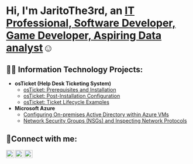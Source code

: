 <h1>Hi, I'm JaritoThe3rd, an <a href="https://linkedin.com/in/Josh">IT Professional, Software Developer, Game Developer, Aspiring Data analyst</a>☺</h1>

<h2>👨‍💻 Information Technology Projects:</h2>

- <b>osTicket (Help Desk Ticketing System)</b>
  - [osTicket: Prerequisites and Installation](https://github.com/JaritoThe3rd/osTicket-Prerequisites-and-Installation)
  - [osTicket: Post-Installation Configuration](https://github.com/JaritoThe3rd/osTicket-Post-Installation-Configuration/tree/main)
  - [osTicket: Ticket Lifecycle Examples](https://github.com/JaritoThe3rd/osTicket-Ticket-Lifecycle-Examples)
- <b>Microsoft Azure</b>
  - [Configuring On-premises Active Directory within Azure VMs](https://github.com/JaritoThe3rd/Configuring-On-premises-Active-Directory-within-Azure-VMs/tree/main)
  - [Network Security Groups (NSGs) and Inspecting Network Protocols](https://github.com/JaritoThe3rd/Network-Security-Groups-NSGs-and-Inspecting-Network-Protocols)

<h2>🤳Connect with me:</h2>

[<img align="left" alt="(https://x.com/jaritogaming) | Twitter" width="22px" src="https://cdn.jsdelivr.net/npm/simple-icons@v3/icons/twitter.svg" />][twitter/X]
[<img align="left" alt="[adamos-gabriel-jarito-95322221b](https://www.linkedin.com/in/adamos-gabriel-jarito-95322221b/) | LinkedIn" width="22px" src="https://cdn.jsdelivr.net/npm/simple-icons@v3/icons/linkedin.svg" />][linkedin]
[<img align="left" alt="lizadam21 | Instagram" width="22px" src="https://cdn.jsdelivr.net/npm/simple-icons@v3/icons/instagram.svg" />][instagram]

[twitter/X]: https://x.com/jaritogaming
[instagram]: https://www.instagram.com/lizadam21/
[linkedin]: https://www.linkedin.com/in/adamos-gabriel-jarito-95322221b/
